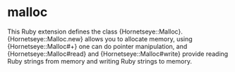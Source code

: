 malloc
======
This Ruby extension defines the class {Hornetseye::Malloc}. {Hornetseye::Malloc.new} allows you to allocate memory, using {Hornetseye::Malloc#+} one can do pointer manipulation, and {Hornetseye::Malloc#read} and {Hornetseye::Malloc#write} provide reading Ruby strings from memory and writing Ruby strings to memory.

